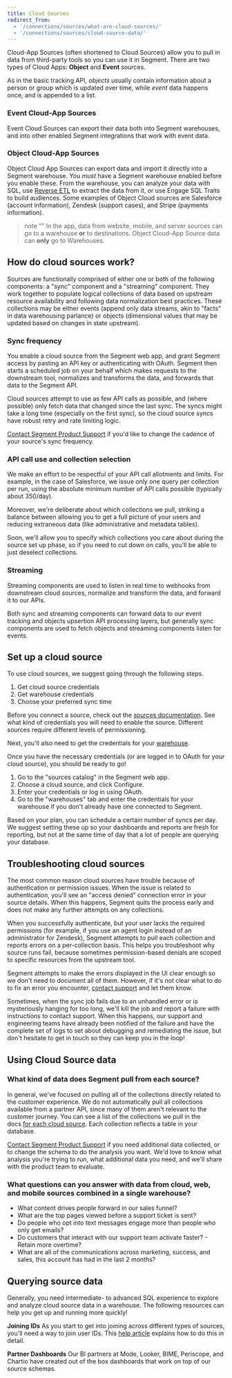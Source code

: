 ```yaml
---
title: Cloud Sources
redirect_from:
  - '/connections/sources/what-are-cloud-sources/'
  - '/connections/sources/cloud-source-data/'
---
```


Cloud-App Sources (often shortened to Cloud Sources) allow you to pull in data from third-party tools so you can use it in Segment. There are two types of Cloud Apps: **Object** and **Event** sources.

As in the basic tracking API, _objects_ usually contain information about a person or group which is updated over time, while _event_ data happens once, and is appended to a list.

### Event Cloud-App Sources

Event Cloud Sources can export their data both into Segment warehouses, and into other enabled Segment integrations that work with event data.

### Object Cloud-App Sources

Object Cloud App Sources can export data and import it directly into a Segment warehouse. You *must* have a Segment warehouse enabled before you enable these. From the warehouse, you can analyze your data with SQL, use [Reverse ETL](https://segment.com/docs/connections/reverse-etl) to extract the data from it, or use Engage SQL Traits to build audiences. Some examples of Object Cloud sources are Salesforce (account information), Zendesk (support cases), and Stripe (payments information).

> note ""
> In the app, data from website, mobile, and server sources can go to a warehouse **or** to destinations. Object Cloud-App Source data can **only** go to Warehouses.


## How do cloud sources work?

Sources are functionally comprised of either one or both of the following components: a "sync" component and a "streaming" component. They work together to populate logical collections of data based on upstream resource availability and following data normalization best practices. These collections may be either events (append only data streams, akin to "facts" in data warehousing parlance) or objects (dimensional values that may be updated based on changes in state upstream).

### Sync frequency

You enable a cloud source from the Segment web app, and grant Segment access by pasting an API key or authenticating with OAuth. Segment then starts a scheduled job on your behalf which makes requests to the downstream tool, normalizes and transforms the data, and forwards that data to the Segment API.

Cloud sources attempt to use as few API calls as possible, and (where possible) only fetch data that changed since the last sync. The syncs might take a long time (especially on the first sync), so the cloud source syncs have robust retry and rate limiting logic.

[Contact Segment Product Support](https://segment.com/help/contact) if you'd like to change the cadence of your source's sync frequency. 

### API call use and collection selection

We make an effort to be respectful of your API call allotments and limits. For example, in the case of Salesforce, we issue only one query per collection per run, using the absolute minimum number of API calls possible (typically about 350/day).

Moreover, we're deliberate about which collections we pull, striking a balance between allowing you to get a full picture of your users and reducing extraneous data (like administrative and metadata tables).

Soon, we'll allow you to specify which collections you care about during the source set up phase, so if you need to cut down on calls, you'll be able to just deselect collections.

### Streaming

Streaming components are used to listen in real time to webhooks from downstream cloud sources, normalize and transform the data, and forward it to our APIs.

Both sync and streaming components can forward data to our event tracking and objects upsertion API processing layers, but generally sync components are used to fetch objects and streaming components listen for events.


## Set up a cloud source

To use cloud sources, we suggest going through the following steps.

1.  Get cloud source credentials
2.  Get warehouse credentials
3.  Choose your preferred sync time

Before you connect a source, check out the [sources documentation](/docs/connections/sources/). See what kind of credentials you will need to enable the source. Different sources require different levels of permissioning.

Next, you'll also need to get the credentials for your [warehouse](/docs/connections/storage/catalog/).

Once you have the necessary credentials (or are logged in to OAuth for your cloud source), you should be ready to go!

1. Go to the "sources catalog" in the Segment web app.
2. Choose a cloud source, and click Configure.
3. Enter your credentials or log in using OAuth.
4. Go to the "warehouses" tab and enter the credentials for your warehouse if you don't already have one connected to Segment.

Based on your plan, you can schedule a certain number of syncs per day. We suggest setting these up so your dashboards and reports are fresh for reporting, but not at the same time of day that a lot of people are querying your database.

## Troubleshooting cloud sources

The most common reason cloud sources have trouble because of authentication or permission issues. When the issue is related to authentication, you'll see an "access denied" connection error in your source details. When this happens, Segment quits the process early and does not make any further attempts on any collections.

When you successfully authenticate, but your user lacks the required permissions (for example, if you use an agent login instead of an administrator for Zendesk), Segment attempts to pull each collection and reports errors on a per-collection basis. This helps you troubleshoot why source runs fail, because sometimes permission-based denials are scoped to specific resources from the upstream tool.

Segment attempts to make the errors displayed in the UI clear enough so we don't need to document all of them. However, if it's not clear what to do to fix an error you encounter, [contact support](https://segment.com/help/contact/) and let them know.

Sometimes, when the sync job fails due to an unhandled error or is mysteriously hanging for too long, we'll kill the job and report a failure with instructions to contact support. When this happens, our support and engineering teams have already been notified of the failure and have the complete set of logs to set about debugging and remediating the issue, but  don't hesitate to get in touch so they can keep you in the loop!


## Using Cloud Source data

### What kind of data does Segment pull from each source?

In general, we've focused on pulling all of the collections directly related to the customer experience. We do not automatically pull all collections available from a partner API, since many of them aren't relevant to the customer journey. You can see a list of the collections we pull in the docs [for each cloud source](/docs/connections/sources/catalog/#cloud-apps). Each collection reflects a table in your database.

[Contact Segment Product Support](https://segment.com/help/contact) if you need additional data collected, or to change the schema to do the analysis you want. We'd love to know what analysis you're trying to run, what additional data you need, and we'll share with the product team to evaluate.

### What questions can you answer with data from cloud, web, and mobile sources combined in a single warehouse?

- What content drives people forward in our sales funnel?
- What are the top pages viewed before a support ticket is sent?
- Do people who opt into text messages engage more than people who only get emails?
- Do customers that interact with our support team activate faster? - Retain more overtime?
- What are all of the communications across marketing, success, and sales, this account has had in the last 2 months?

## Querying source data

Generally, you need intermediate- to advanced SQL experience to explore and analyze cloud source data in a warehouse. The following resources can help you get up and running more quickly!

<!-- LR 4.20.2020 I think these have been missing for a long time. :(
**Entity Relationship Diagrams** The links to the ER (entity relationship) diagrams [in the documentation](/docs/connections/sources/#cloud-app) will really help you fast track your queries. They show the relationship between each table in a particular source, and how each table can be joined based on particular keys. -->

**Joining IDs** As you start to get into joining across different types of sources, you'll need a way to join user IDs. This [help article](/docs/guides/how-to-guides/join-user-profiles/) explains how to do this in detail.

<!-- LR 7.8.2020 - Community shut down pending ??? so hiding this for now **Getting Started Queries** We've created a number of queries for common use cases to help you get started – you can copy and paste them to start querying your data. Find them in the Warehouse section of the [Segment Community](https://segment.forumbee.com/category/warehouses).-->

**Partner Dashboards** Our BI partners at Mode, Looker, BIME, Periscope, and Chartio have created out of the box dashboards that work on top of our source schemas.
